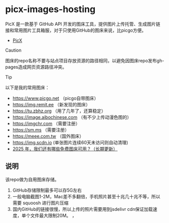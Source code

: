 # picx-images-hosting 

PicX 是一款基于 GitHub API 开发的图床工具，提供图片上传托管、生成图片链接和常用图片工具箱服，对于只使用GitHub的图床来说，比picgo方便。

* [PicX](https://github.com/XPoet/picx) 

> [!CAUTION]  
> 图床的repo名称不要与站点项目存放资源的路径相同，以避免因图床repo发布gh-pages造成网页资源路径冲突。

> [!TIP]
> 以下是我的常用图床：
> * https://www.picgo.net （picgo自带图床）
> * https://img.remit.ee （新发现的图床）
> * https://tu.zbhz.org （用了几年了，还算稳定）
> * https://image.aibochinese.com （有不少上传动漫色图的）
> * https://imgchr.com （需要注册）
> * https://sm.ms （需要注册）
> * https://meee.com.tw （国外图床）
> * https://img.scdn.io (单张图片连续60天未访问则自动清理)
> * [2025 年，我们还有哪些免费图床可用？（长期更新）](https://sspai.com/post/98911)

## 说明

该repo做为自用图床存储。

1. GitHub存储限制最多可以存5G左右
2. 一般电脑截图1-2M，Mac差不多翻倍，手机照片甚至十兆几十兆不等，所以需要 squoosh 进行图片压缩
3. 国内GitHub的链接很慢，所以上传的照片需要用到jsdelivr cdn保证加载速度，单个文件最大限制20M。
，




